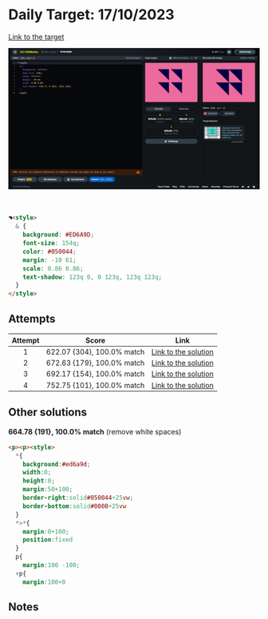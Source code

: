 # Daily Target: 17/10/2023

[Link to the target](https://cssbattle.dev/play/I3dJrxCi5MYS6EUJYpHq)

![img](../images/target-solution/daily-target_2023-10-17.png)

<br>

```html
◥<style>
  & {
    background: #ED6A9D;
    font-size: 154q;
    color: #050044;
    margin: -10 61;
    scale: 0.86 0.86;
    text-shadow: 123q 0, 0 123q, 123q 123q;
  }
</style>
```

## Attempts
| Attempt | Score | Link |
|:-:|:-:|:-:|
| 1 | 622.07 {304}, 100.0% match | [Link to the solution](../html/daily-target_2023-10-17_attempt-01.html) |
| 2 | 672.63 {179}, 100.0% match | [Link to the solution](../html/daily-target_2023-10-17_attempt-02.html) |
| 3 | 692.17 {154}, 100.0% match | [Link to the solution](../html/daily-target_2023-10-17_attempt-03.html) |
| 4 | 752.75 {101}, 100.0% match | [Link to the solution](../html/daily-target_2023-10-17_attempt-04.html) |

## Other solutions

**664.78 {191}, 100.0% match** (remove white spaces)
```html
<p><p><style>
  *{
    background:#ed6a9d;
    width:0;
    height:0;
    margin:50+100;
    border-right:solid#050044+25vw;
    border-bottom:solid#0000+25vw
  }
  *>*{
    margin:0+100;
    position:fixed
  }
  p{
    margin:100 -100;
  +p{
    margin:100+0
```

## Notes
<!-- Probably reached second place with this solution (since 1st place was 96 characters, and 3rd was 106 (= also there were only 9 submissions and not 10 as usual)). Or maybe not. *mysterious music* -->